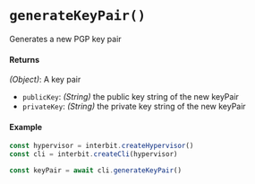 # `generateKeyPair()`

Generates a new PGP key pair

#### Returns

*(Object)*: A key pair
  - `publicKey`: *(String)* the public key string of the new keyPair
  - `privateKey`: *(String)* the private key string of the new keyPair


#### Example

```js
const hypervisor = interbit.createHypervisor()
const cli = interbit.createCli(hypervisor)

const keyPair = await cli.generateKeyPair()
```

